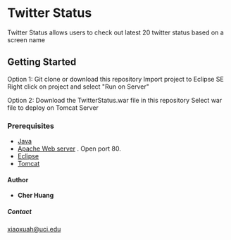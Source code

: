 # Twitter Status

Twitter Status allows users to check out latest 20 twitter status based on a screen name

## Getting Started
Option 1: 
Git clone or download this repository 
Import project to Eclipse SE
Right click on project and select "Run on Server"

Option 2:
Download the TwitterStatus.war file in this repository
Select war file to deploy on Tomcat Server 


### Prerequisites
 *  [Java](http://www.oracle.com/technetwork/java/javase/downloads/java-archive-javase8-2177648.html)
 *  [Apache Web server](https://help.ubuntu.com/lts/serverguide/httpd.html) . Open port 80.
 *  [Eclipse](http://www.eclipse.org/downloads/packages/eclipse-ide-java-ee-developers/oxygen2)
 *  [Tomcat](https://o7planning.org/en/10209/installing-and-configuring-tomcat-server-in-eclipse)

#### Author

* **Cher Huang** 

##### Contact
 xiaoxuah@uci.edu
